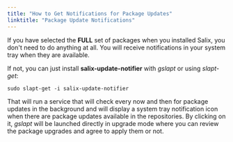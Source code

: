 ```yaml
---
title: "How to Get Notifications for Package Updates"
linktitle: "Package Update Notifications"
---
```


If you have selected the **FULL** set of packages when you installed
Salix, you don't need to do anything at all. You will receive
notifications in your system tray when they are available.

If not, you can just install **salix-update-notifier** with *gslapt* or
using *slapt-get*:

```
sudo slapt-get -i salix-update-notifier
```

That will run a service that will check every now and then for package
updates in the background and will display a system tray notification
icon when there are package updates available in the repositories. By
clicking on it, *gslapt* will be launched directly in upgrade mode where
you can review the package upgrades and agree to apply them or not.

